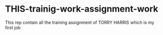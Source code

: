 # THIS-trainig-work-assignment-work
This rep contain all the training assignment of TORRY HARRIS which is my first job 
